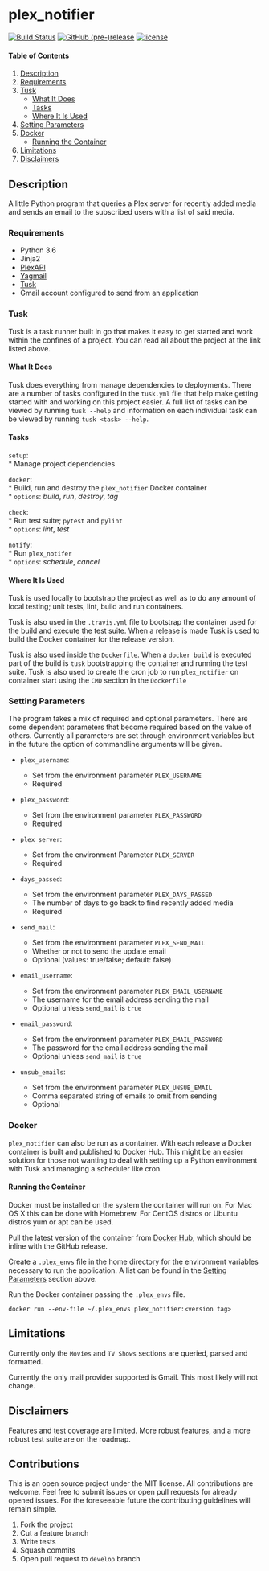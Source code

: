 # plex_notifier

[![Build Status](https://travis-ci.org/co-llabs/plex_notifier.svg?branch=master)](https://travis-ci.org/co-llabs/plex_notifier)
[![GitHub (pre-)release](https://img.shields.io/github/release/co-llabs/plex_notifier/all.svg)]()
[![license](https://img.shields.io/badge/license-MIT-blue.svg)](LICENSE)

#### Table of Contents

1. [Description](#description)
2. [Requirements](#requirements)
3. [Tusk](#tusk)
    * [What It Does](#what-it-does)
    * [Tasks](#tasks)
    * [Where It Is Used](#where-it-is-used)
4. [Setting Parameters](#setting-parameters)
5. [Docker](#docker)
    * [Running the Container](#running-the-container)
6. [Limitations](#limitations)
7. [Disclaimers](#disclaimers)

## Description

A little Python program that queries a Plex server for recently added media and
sends an email to the subscribed users with a list of said media.

### Requirements

* Python 3.6
* Jinja2
* [PlexAPI](https://github.com/pkkid/python-plexapi)
* [Yagmail](https://github.com/kootenpv/yagmail)
* [Tusk](https://github.com/rliebz/tusk)
* Gmail account configured to send from an application

### Tusk

Tusk is a task runner built in go that makes it easy to get started and work
within the confines of a project. You can read all about the project at the link
listed above.

#### What It Does

Tusk does everything from manage dependencies to deployments. There are a number
of tasks configured in the `tusk.yml` file that help make getting started with
and working on this project easier. A full list of tasks can be viewed by
running `tusk --help` and information on each individual task can be viewed by
running `tusk <task> --help`.

#### Tasks

`setup`:  
    * Manage project dependencies

`docker`:  
    * Build, run and destroy the `plex_notifier` Docker container  
    * `options`: _build_, _run_, _destroy_, _tag_

`check`:  
    * Run test suite; `pytest` and `pylint`  
    * `options`: _lint_, _test_

`notify`:  
    * Run `plex_notifer`  
    * `options`: _schedule_, _cancel_

#### Where It Is Used

Tusk is used locally to bootstrap the project as well as to do any amount of
local testing; unit tests, lint, build and run containers.

Tusk is also used in the `.travis.yml` file to bootstrap the container used for
the build and execute the test suite. When a release is made Tusk is used to
build the Docker container for the release version.

Tusk is also used inside the `Dockerfile`. When a `docker build` is executed
part of the build is `tusk` bootstrapping the container and running the test
suite. Tusk is also used to create the cron job to run `plex_notifier` on
container start using the `CMD` section in the `Dockerfile`

### Setting Parameters

The program takes a mix of required and optional parameters. There are some
dependent parameters that become required based on the value of others.
Currently all parameters are set through environment variables but in the future
the option of commandline arguments will be given.

* `plex_username`:
  * Set from the environment parameter `PLEX_USERNAME`
  * Required

* `plex_password`:
  * Set from the environment parameter `PLEX_PASSWORD`
  * Required

* `plex_server`:
  * Set from the environment Parameter `PLEX_SERVER`
  * Required

* `days_passed`:
  * Set from the environment parameter `PLEX_DAYS_PASSED`
  * The number of days to go back to find recently added media
  * Required

* `send_mail`:
  * Set from the environment parameter `PLEX_SEND_MAIL`
  * Whether or not to send the update email
  * Optional (values: true/false; default: false)

* `email_username`:
  * Set from the environment parameter `PLEX_EMAIL_USERNAME`
  * The username for the email address sending the mail
  * Optional unless `send_mail` is `true`

* `email_password`:
  * Set from the environment parameter `PLEX_EMAIL_PASSWORD`
  * The password for the email address sending the mail
  * Optional unless `send_mail` is `true`

* `unsub_emails`:
  * Set from the environment parameter `PLEX_UNSUB_EMAIL`
  * Comma separated string of emails to omit from sending
  * Optional

### Docker

`plex_notifier` can also be run as a container. With each release a Docker
container is built and published to Docker Hub. This might be an easier solution
for those not wanting to deal with setting up a Python environment with Tusk and
managing a scheduler like cron.

#### Running the Container

Docker must be installed on the system the container will run on. For Mac OS X
this can be done with Homebrew. For CentOS distros or Ubuntu distros yum or apt
can be used.

Pull the latest version of the container from [Docker Hub](https://hub.docker.com/r/discr33t/plex_notifier/),
which should be inline with the GitHub release.

Create a `.plex_envs` file in the home directory for the environment variables
necessary to run the application. A list can be found in the [Setting
Parameters](#setting-parameters) section above.

Run the Docker container passing the `.plex_envs` file.
```
docker run --env-file ~/.plex_envs plex_notifier:<version tag>
```

## Limitations

Currently only the `Movies` and `TV Shows` sections are queried, parsed and
formatted.

Currently the only mail provider supported is Gmail. This most likely will not
change.

## Disclaimers

Features and test coverage are limited. More robust features, and a more robust
test suite are on the roadmap.

## Contributions

This is an open source project under the MIT license. All contributions are
welcome. Feel free to submit issues or open pull requests for already opened
issues. For the foreseeable future the contributing guidelines will remain
simple.

1. Fork the project
2. Cut a feature branch
3. Write tests
4. Squash commits
5. Open pull request to `develop` branch

